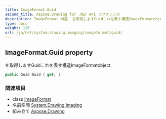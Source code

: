 ```yaml
---
title: ImageFormat.Guid
second_title: Aspose.Drawing for .NET API リファレンス
description: ImageFormat 財産. を取得しますGuidこれを表す構造ImageFormatobject.
type: docs
weight: 120
url: /ja/net/system.drawing.imaging/imageformat/guid/
---
```

## ImageFormat.Guid property

を取得しますGuidこれを表す構造ImageFormatobject.

```csharp
public Guid Guid { get; }
```

### 関連項目

* class [ImageFormat](../)
* 名前空間 [System.Drawing.Imaging](../../imageformat/)
* 組み立て [Aspose.Drawing](../../../)


